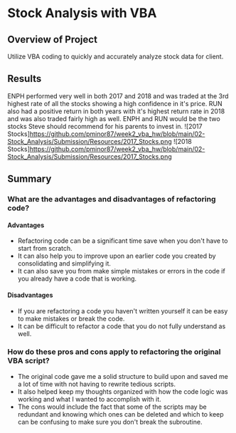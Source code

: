 # Stock Analysis with VBA

## Overview of Project
Utilize VBA coding to quickly and accurately analyze stock data for client.

## Results
ENPH performed very well in both 2017 and 2018 and was traded at the 3rd highest rate of all the stocks showing a high confidence in it's price.
RUN also had a positive return in both years with it's highest return rate in 2018 and was also traded fairly high as well.
ENPH and RUN would be the two stocks Steve should recommend for his parents to invest in.
![2017 Stocks]https://github.com/pminor87/week2_vba_hw/blob/main/02-Stock_Analysis/Submission/Resources/2017_Stocks.png
![2018 Stocks]https://github.com/pminor87/week2_vba_hw/blob/main/02-Stock_Analysis/Submission/Resources/2017_Stocks.png

## Summary
### What are the advantages and disadvantages of refactoring code?
#### Advantages
- Refactoring code can be a significant time save when you don't have to start from scratch.
- It can also help you to improve upon an earlier code you created by consolidating and simplifying it.
- It can also save you from make simple mistakes or errors in the code if you already have a code that is working.

#### Disadvantages
- If you are refactoring a code you haven't written yourself it can be easy to make mistakes or break the code.
- It can be difficult to refactor a code that you do not fully understand as well.

### How do these pros and cons apply to refactoring the original VBA script?
- The original code gave me a solid structure to build upon and saved me a lot of time with not having to rewrite tedious scripts.
- It also helped keep my thoughts organized with how the code logic was working and what I wanted to accomplish with it.
- The cons would include the fact that some of the scripts may be redundant and knowing which ones can be deleted and which to keep can be confusing to make sure you don't break the subroutine.